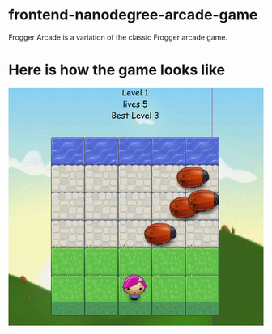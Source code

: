 frontend-nanodegree-arcade-game
===============================

Frogger Arcade is a variation of the classic Frogger arcade game.

# Here is how the game looks like
<img src="imgs/mainpage.gif">

